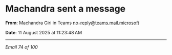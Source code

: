 # Machandra sent a message

**From**: Machandra Giri in Teams <no-reply@teams.mail.microsoft>

**Date**: 11 August 2025 at 11:23:48 AM

---

*Email 74 of 100*
